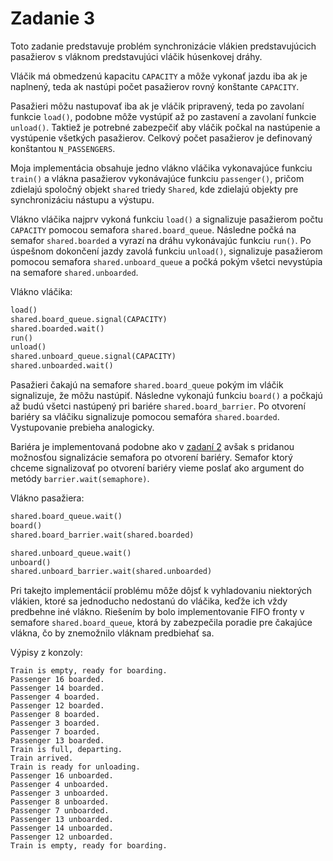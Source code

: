 # Zadanie 3

Toto zadanie predstavuje problém synchronizácie vlákien predstavujúcich pasažierov s vláknom predstavujúci vláčik húsenkovej dráhy. 

Vláčik má obmedzenú kapacitu `CAPACITY` a môže vykonať jazdu iba ak je naplnený, teda ak nastúpi počet pasažierov rovný konštante `CAPACITY`. 

Pasažieri môžu nastupovať iba ak je vláčik pripravený, teda po zavolaní funkcie `load()`, podobne môže vystúpiť až po zastavení a zavolaní funkcie `unload()`. Taktiež je potrebné zabezpečiť aby vláčik počkal na nastúpenie a vystúpenie všetkých pasažierov. Celkový počet pasažierov je definovaný konštantou `N_PASSENGERS`.

Moja implementácia obsahuje jedno vlákno vláčika vykonavajúce funkciu `train()` a vlákna pasažierov vykonávajúce funkciu `passenger()`, pričom zdielajú spoločný objekt `shared` triedy `Shared`, kde zdielajú objekty pre synchronizáciu nástupu a výstupu.

Vlákno vláčika najprv vykoná funkciu `load()` a signalizuje pasažierom počtu `CAPACITY` pomocou semafora `shared.board_queue`. Následne počká na semafor `shared.boarded` a vyrazí na dráhu vykonávajúc funkciu `run()`. Po úspešnom dokončení jazdy zavolá funkciu `unload()`, signalizuje pasažierom pomocou semafora `shared.unboard_queue` a počká pokým všetci nevystúpia na semafore `shared.unboarded`.


Vlákno vláčika:
```python
load()
shared.board_queue.signal(CAPACITY)
shared.boarded.wait()
run()
unload()
shared.unboard_queue.signal(CAPACITY)
shared.unboarded.wait()
```

Pasažieri čakajú na semafore `shared.board_queue` pokým im vláčik signalizuje, že môžu nastúpiť. Následne vykonajú funkciu `board()` a počkajú až budú všetci nastúpený pri bariére `shared.board_barrier`. Po otvorení bariéry sa vláčiku signalizuje pomocou semafóra `shared.boarded`. Vystupovanie prebieha analogicky.

Bariéra je implementovaná podobne ako v [zadaní 2](https://github.com/BackSpace16/Vizvary-111488-PPDS2024/tree/02) avšak s pridanou možnosťou signalizácie semafora po otvorení bariéry. Semafor ktorý chceme signalizovať po otvorení bariéry vieme poslať ako argument do metódy `barrier.wait(semaphore)`.

Vlákno pasažiera:
```python
shared.board_queue.wait()
board()
shared.board_barrier.wait(shared.boarded)

shared.unboard_queue.wait()
unboard()
shared.unboard_barrier.wait(shared.unboarded)
```

Pri takejto implementácií problému môže dôjsť k vyhladovaniu niektorých vlákien, ktoré sa jednoducho nedostanú do vláčika, keďže ich vždy predbehne iné vlákno. Riešením by bolo implementovanie FIFO fronty v semafore `shared.board_queue`, ktorá by zabezpečila poradie pre čakajúce vlákna, čo by znemožnilo vláknam predbiehať sa.

Výpisy z konzoly:

    Train is empty, ready for boarding.
    Passenger 16 boarded.
    Passenger 14 boarded.
    Passenger 4 boarded.
    Passenger 12 boarded.
    Passenger 8 boarded.
    Passenger 3 boarded.
    Passenger 7 boarded.
    Passenger 13 boarded.
    Train is full, departing.
    Train arrived.
    Train is ready for unloading.
    Passenger 16 unboarded.
    Passenger 4 unboarded.
    Passenger 3 unboarded.
    Passenger 8 unboarded.
    Passenger 7 unboarded.
    Passenger 13 unboarded.
    Passenger 14 unboarded.
    Passenger 12 unboarded.
    Train is empty, ready for boarding.